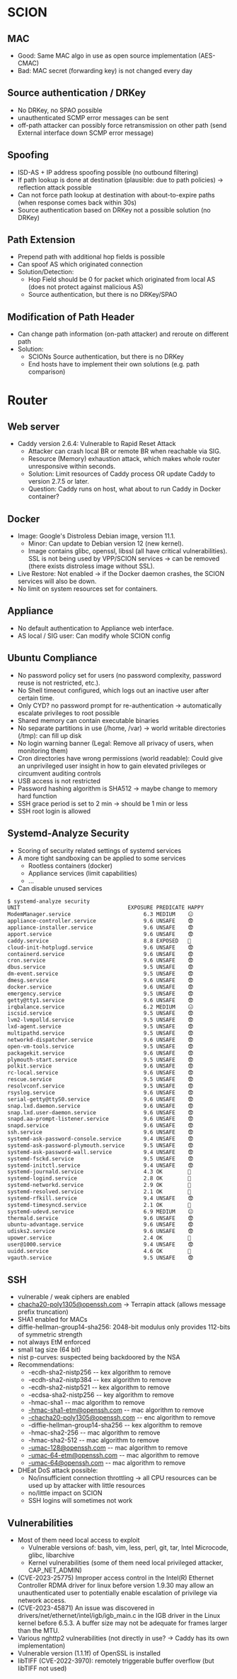 # SCION

## MAC
- Good: Same MAC algo in use as open source implementation (AES-CMAC)
- Bad:  MAC secret (forwarding key) is not changed every day

## Source authentication / DRKey
- No DRKey, no SPAO possible
- unauthenticated SCMP error messages can be sent
- off-path attacker can possibly force retransmission on other path (send External interface down SCMP error message)

## Spoofing
- ISD-AS + IP address spoofing possible (no outbound filtering)
- If path lookup is done at destination (plausible: due to path policies) -> reflection attack possible
- Can not force path lookup at destination with about-to-expire paths (when response comes back within 30s)
- Source authentication based on DRKey not a possible solution (no DRKey)

## Path Extension
- Prepend path with additional hop fields is possible
- Can spoof AS which originated connection
- Solution/Detection:
  - Hop Field should be 0 for packet which originated from local AS (does not protect against malicious AS)
  - Source authentication, but there is no DRKey/SPAO

## Modification of Path Header
- Can change path information (on-path attacker) and reroute on different path
- Solution:
  - SCIONs Source authentication, but there is no DRKey
  - End hosts have to implement their own solutions (e.g. path comparison)



# Router

## Web server
- Caddy version 2.6.4: Vulnerable to Rapid Reset Attack
  - Attacker can crash local BR or remote BR when reachable via SIG.
  - Resource (Memory) exhaustion attack, which makes whole router unresponsive within seconds.
  - Solution: Limit resources of Caddy process OR update Caddy to version 2.7.5 or later.
  - Question: Caddy runs on host, what about to run Caddy in Docker container?

## Docker
- Image: Google's Distroless Debian image, version 11.1.
  - Minor: Can update to Debian version 12 (new kernel).
  - Image contains glibc, openssl, libssl (all have critical vulnerabilities).
    SSL is not being used by VPP/SCION services -> can be removed (there exists distroless image without SSL).
- Live Restore: Not enabled -> if the Docker daemon crashes, the SCION services will also be down.
- No limit on system resources set for containers.

## Appliance
- No default authentication to Appliance web interface.
- AS local / SIG user: Can modify whole SCION config

## Ubuntu Compliance
- No password policy set for users (no password complexity, password reuse is not restricted, etc.).
- No Shell timeout configured, which logs out an inactive user after certain time.
- Only CYD? no password prompt for re-authentication -> automatically escalate privileges to root possible
- Shared memory can contain executable binaries
- No separate partitions in use (/home, /var) -> world writable directories (/tmp): can fill up disk
- No login warning banner (Legal: Remove all privacy of users, when monitoring them)
- Cron directories have wrong permissions (world readable): Could give an unprivileged user insight in how to gain elevated privileges or circumvent auditing controls
- USB access is not restricted
- Password hashing algorithm is SHA512 -> maybe change to memory hard function
- SSH grace period is set to 2 min -> should be 1 min or less
- SSH root login is allowed

## Systemd-Analyze Security
- Scoring of security related settings of systemd services
- A more tight sandboxing can be applied to some services
  - Rootless containers (docker)
  - Appliance services (limit capabilities)
  - ...
- Can disable unused services

```bash
$ systemd-analyze security
UNIT                                  EXPOSURE PREDICATE HAPPY
ModemManager.service                       6.3 MEDIUM    😐
appliance-controller.service               9.6 UNSAFE    😨
appliance-installer.service                9.6 UNSAFE    😨
apport.service                             9.6 UNSAFE    😨
caddy.service                              8.8 EXPOSED   🙁
cloud-init-hotplugd.service                9.6 UNSAFE    😨
containerd.service                         9.6 UNSAFE    😨
cron.service                               9.6 UNSAFE    😨
dbus.service                               9.5 UNSAFE    😨
dm-event.service                           9.5 UNSAFE    😨
dmesg.service                              9.6 UNSAFE    😨
docker.service                             9.6 UNSAFE    😨
emergency.service                          9.5 UNSAFE    😨
getty@tty1.service                         9.6 UNSAFE    😨
irqbalance.service                         6.2 MEDIUM    😐
iscsid.service                             9.5 UNSAFE    😨
lvm2-lvmpolld.service                      9.5 UNSAFE    😨
lxd-agent.service                          9.5 UNSAFE    😨
multipathd.service                         9.5 UNSAFE    😨
networkd-dispatcher.service                9.6 UNSAFE    😨
open-vm-tools.service                      9.5 UNSAFE    😨
packagekit.service                         9.6 UNSAFE    😨
plymouth-start.service                     9.5 UNSAFE    😨
polkit.service                             9.6 UNSAFE    😨
rc-local.service                           9.6 UNSAFE    😨
rescue.service                             9.5 UNSAFE    😨
resolvconf.service                         9.5 UNSAFE    😨
rsyslog.service                            9.6 UNSAFE    😨
serial-getty@ttyS0.service                 9.6 UNSAFE    😨
snap.lxd.daemon.service                    9.6 UNSAFE    😨
snap.lxd.user-daemon.service               9.6 UNSAFE    😨
snapd.aa-prompt-listener.service           9.6 UNSAFE    😨
snapd.service                              9.6 UNSAFE    😨
ssh.service                                9.6 UNSAFE    😨
systemd-ask-password-console.service       9.4 UNSAFE    😨
systemd-ask-password-plymouth.service      9.5 UNSAFE    😨
systemd-ask-password-wall.service          9.4 UNSAFE    😨
systemd-fsckd.service                      9.5 UNSAFE    😨
systemd-initctl.service                    9.4 UNSAFE    😨
systemd-journald.service                   4.3 OK        🙂
systemd-logind.service                     2.8 OK        🙂
systemd-networkd.service                   2.9 OK        🙂
systemd-resolved.service                   2.1 OK        🙂
systemd-rfkill.service                     9.4 UNSAFE    😨
systemd-timesyncd.service                  2.1 OK        🙂
systemd-udevd.service                      6.9 MEDIUM    😐
thermald.service                           9.6 UNSAFE    😨
ubuntu-advantage.service                   9.6 UNSAFE    😨
udisks2.service                            9.6 UNSAFE    😨
upower.service                             2.4 OK        🙂
user@1000.service                          9.4 UNSAFE    😨
uuidd.service                              4.6 OK        🙂
vgauth.service                             9.5 UNSAFE    😨
```

## SSH
- vulnerable / weak ciphers are enabled
- chacha20-poly1305@openssh.com -> Terrapin attack (allows message prefix truncation)
- SHA1 enabled for MACs
- diffie-hellman-group14-sha256: 2048-bit modulus only provides 112-bits of symmetric strength
- not always EtM enforced
- small tag size (64 bit)
- nist p-curves: suspected being backdoored by the NSA
- Recommendations:
  - -ecdh-sha2-nistp256                   -- kex algorithm to remove
  - -ecdh-sha2-nistp384                   -- kex algorithm to remove
  - -ecdh-sha2-nistp521                   -- kex algorithm to remove
  - -ecdsa-sha2-nistp256                  -- key algorithm to remove
  - -hmac-sha1                            -- mac algorithm to remove
  - -hmac-sha1-etm@openssh.com            -- mac algorithm to remove
  - -chacha20-poly1305@openssh.com        -- enc algorithm to remove
  - -diffie-hellman-group14-sha256        -- kex algorithm to remove
  - -hmac-sha2-256                        -- mac algorithm to remove
  - -hmac-sha2-512                        -- mac algorithm to remove
  - -umac-128@openssh.com                 -- mac algorithm to remove
  - -umac-64-etm@openssh.com              -- mac algorithm to remove
  - -umac-64@openssh.com                  -- mac algorithm to remove
- DHEat DoS attack possible:
  - No/insufficient connection throttling -> all CPU resources can be used up by attacker with little resources
  - no/little impact on SCION
  - SSH logins will sometimes not work


## Vulnerabilities
- Most of them need local access to exploit
  - Vulnerable versions of: bash, vim, less, perl, git, tar, Intel Microcode, glibc, libarchive
  - Kernel vulnerabilities (some of them need local privileged attacker, CAP_NET_ADMIN)
- (CVE-2023-25775) Improper access control in the Intel(R) Ethernet Controller RDMA driver for linux before version 1.9.30 may allow an unauthenticated user to potentially enable escalation of privilege via network access.
- (CVE-2023-45871) An issue was discovered in drivers/net/ethernet/intel/igb/igb_main.c in the IGB driver in the Linux kernel before 6.5.3. A buffer size may not be adequate for frames larger than the MTU.
- Various nghttp2 vulnerabilities (not directly in use? -> Caddy has its own implementation)
- Vulnerable version (1.1.1f) of OpenSSL is installed
- libTIFF (CVE-2022-3970): remotely triggerable buffer overflow (but libTIFF not used)
